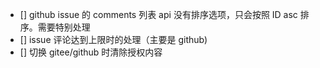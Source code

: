 - [] github issue 的 comments 列表 api 没有排序选项，只会按照 ID asc 排序。需要特别处理
- [] issue 评论达到上限时的处理（主要是 github)
- [] 切换 gitee/github 时清除授权内容